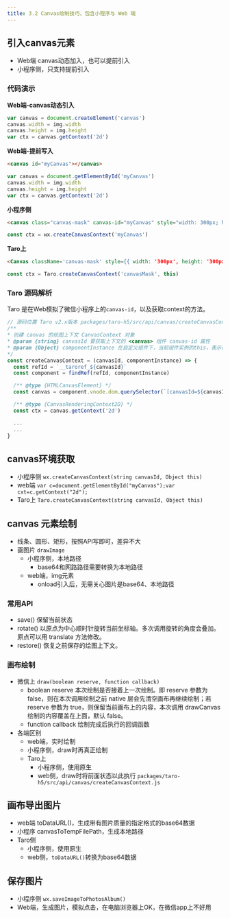 ```yaml
---
title: 3.2 Canvas绘制技巧，包含小程序与 Web 端
---
```


## 引入canvas元素

* Web端 canvas动态加入，也可以提前引入
* 小程序侧，只支持提前引入

### 代码演示
**Web端-canvas动态引入**
```js
var canvas = document.createElement('canvas')
canvas.width = img.width
canvas.height = img.height
var ctx = canvas.getContext('2d')
```

**Web端-提前写入**
```html
<canvas id="myCanvas"></canvas>
```
```js
var canvas = document.getElementById('myCanvas')
canvas.width = img.width
canvas.height = img.height
var ctx = canvas.getContext('2d')
```


**小程序侧**

```html
<canvas class="canvas-mask" canvas-id="myCanvas" style="width: 300px; height: 300px"></canvas>
```
```js
const ctx = wx.createCanvasContext('myCanvas')
```

**Taro上**
```html
<Canvas className='canvas-mask' style={{ width: '300px', height: '300px' }} canvasId='canvasMask'></Canvas>
```
```js
const ctx = Taro.createCanvasContext('canvasMask', this)
```

### Taro 源码解析
Taro 是在Web模拟了微信小程序上的`canvas-id`，以及获取context的方法。

```js
// 源码位置 Taro v2.x版本 packages/taro-h5/src/api/canvas/createCanvasContext.js
/**
* 创建 canvas 的绘图上下文 CanvasContext 对象
* @param {string} canvasId 要获取上下文的 <canvas> 组件 canvas-id 属性
* @param {Object} componentInstance 在自定义组件下，当前组件实例的this，表示在这个自定义组件下查找拥有 canvas-id 的 <canvas> ，如果省略则不在任何自定义组件内查找
*/
const createCanvasContext = (canvasId, componentInstance) => {
  const refId = `__taroref_${canvasId}`
  const component = findRef(refId, componentInstance)

  /** @type {HTMLCanvasElement} */
  const canvas = component.vnode.dom.querySelector(`[canvasId=${canvasId}]`)

  /** @type {CanvasRenderingContext2D} */
  const ctx = canvas.getContext('2d')

  ...
  ...
}
```

## canvas环境获取
* 小程序侧 `wx.createCanvasContext(string canvasId, Object this)`
* web端 `var c=document.getElementById("myCanvas");var cxt=c.getContext("2d");`
* Taro上 `Taro.createCanvasContext(string canvasId, Object this)`


## canvas 元素绘制

* 线条、圆形、矩形，按照API写即可，差异不大
* 画图片 `drawImage`
  * 小程序侧，本地路径
    * base64和网路路径需要转换为本地路径
  * web端，img元素
    * onload引入后，无需关心图片是base64、本地路径
### 常用API

* save() 保留当前状态
* rotate() 以原点为中心顺时针旋转当前坐标轴。多次调用旋转的角度会叠加。原点可以用 translate 方法修改。
* restore()  恢复之前保存的绘图上下文。
### 画布绘制
* 微信上 `draw(boolean reserve, function callback)`
  * boolean reserve 本次绘制是否接着上一次绘制。即 reserve 参数为 false，则在本次调用绘制之前 native 层会先清空画布再继续绘制；若 reserve 参数为 true，则保留当前画布上的内容，本次调用 drawCanvas 绘制的内容覆盖在上面，默认 false。
  * function callback 绘制完成后执行的回调函数
* 各端区别
  * web端，实时绘制
  * 小程序侧，draw时再真正绘制
  * Taro上
    * 小程序侧，使用原生
    * web侧，draw时将前面状态以此执行 `packages/taro-h5/src/api/canvas/createCanvasContext.js`


## 画布导出图片

* web端 toDataURL()，生成带有图片质量的指定格式的base64数据
* 小程序 canvasToTempFilePath，生成本地路径
* Taro侧
  * 小程序侧，使用原生
  * web侧，`toDataURL()`转换为base64数据
## 保存图片
* 小程序侧 `wx.saveImageToPhotosAlbum()`
* Web端，生成图片，模拟点击，在电脑浏览器上OK，在微信app上不好用